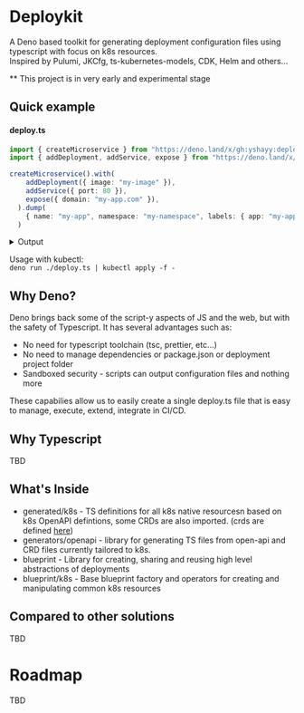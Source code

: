 # Deploykit
A Deno based toolkit for generating deployment configuration files using typescript with focus on k8s resources.  
Inspired by Pulumi, JKCfg, ts-kubernetes-models, CDK, Helm and others...

** This project is in very early and experimental stage

## Quick example

#### deploy.ts
```typescript
import { createMicroservice } from "https://deno.land/x/gh:yshayy:deploykit@0.0.10/blueprint/k8s/app.ts";
import { addDeployment, addService, expose } from "https://deno.land/x/gh:yshayy:deploykit@0.0.10/blueprint/k8s/operators/all.ts";

createMicroservice().with(
    addDeployment({ image: "my-image" }),
    addService({ port: 80 }),
    expose({ domain: "my-app.com" }),
  ).dump(
    { name: "my-app", namespace: "my-namespace", labels: { app: "my-app" } },
  )
```
<details><summary>Output</summary>

```yaml
apiVersion: extensions/v1beta1
kind: Ingress
spec:
  rules:
    - host: my-app.com
      http:
        paths:
          - backend:
              serviceName: my-app
              servicePort: 80
metadata:
  name: my-app
  namespace: my-namespace
  labels:
    app: my-app
---
apiVersion: v1
kind: Service
spec:
  ports:
    - port: 80
      targetPort: 80
metadata:
  name: my-app
  namespace: my-namespace
  labels:
    app: my-app
---
apiVersion: apps/v1
kind: Deployment
spec:
  selector:
    matchLabels:
      app: my-app
  template:
    metadata:
      labels:
        app: my-app
    spec:
      containers:
        - name: app
          image: my-image
metadata:
  name: my-app
  namespace: my-namespace
  labels:
    app: my-app
```

</details>

Usage with kubectl:  
```deno run ./deploy.ts | kubectl apply -f -```


## Why Deno?

Deno brings back some of the script-y aspects of JS and the web, but with the safety of Typescript.
It has several advantages such as: 

* No need for typescript toolchain (tsc, prettier, etc...)
* No need to manage dependencies or package.json or deployment project folder
* Sandboxed security - scripts can output configuration files and nothing more

These capabilies allow us to easily create a single deploy.ts file that is easy to manage, execute, extend, integrate in CI/CD.

## Why Typescript

TBD

## What's Inside

- generated/k8s - TS definitions for all k8s native resourcesn based on k8s OpenAPI defintions, some CRDs are also imported.
  (crds are defined [here](https://github.com/Yshayy/deploykit/blob/master/generated/k8s/sources.json))
- generators/openapi - library for generating TS files from open-api and CRD files currently tailored to k8s.
- blueprint - Library for creating, sharing and reusing high level abstractions of deployments
- blueprint/k8s - Base blueprint factory and operators for creating and manipulating common k8s resources

## Compared to other solutions

TBD

# Roadmap

TBD
